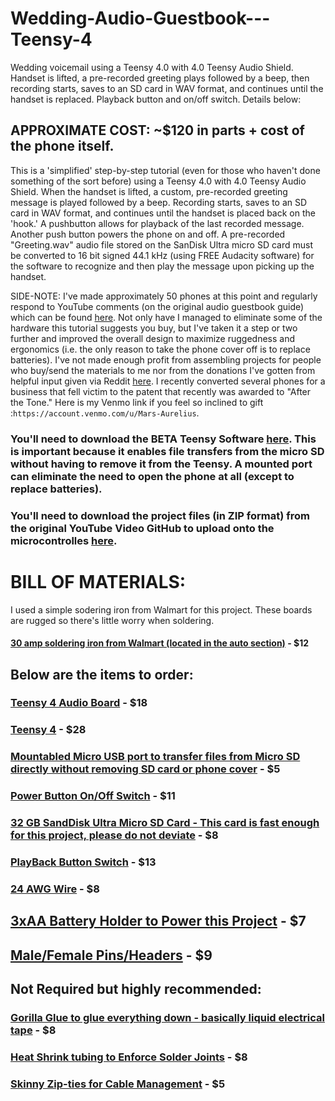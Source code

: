 # Wedding-Audio-Guestbook---Teensy-4
Wedding voicemail using a Teensy 4.0 with 4.0 Teensy Audio Shield. Handset is lifted, a pre-recorded greeting plays followed by a beep, then recording starts, saves to an SD card in WAV format, and continues until the handset is replaced. Playback button and on/off switch. Details below:

## APPROXIMATE COST: ~$120 in parts + cost of the phone itself.

This is a 'simplified' step-by-step tutorial (even for those who haven't done something of the sort before) using a Teensy 4.0 with 4.0 Teensy Audio Shield. When the handset is lifted, a custom, pre-recorded greeting message is played followed by a beep. Recording starts, saves to an SD card in WAV format, and continues until the handset is placed back on the 'hook.' A pushbutton allows for playback of the last recorded message. Another push button powers the phone on and off. A pre-recorded "Greeting.wav" audio file stored on the SanDisk Ultra micro SD card must be converted to 16 bit signed 44.1 kHz (using FREE Audacity software) for the software to recognize and then play the message upon picking up the handset.

SIDE-NOTE: I've made approximately 50 phones at this point and regularly respond to YouTube comments (on the original audio guestbook guide) which can be found [here](https://youtu.be/dI6ielrP1SE). Not only have I managed to eliminate some of the hardware this tutorial suggests you buy, but I've taken it a step or two further and improved the overall design to maximize ruggedness and ergonomics (i.e. the only reason to take the phone cover off is to replace batteries). I've not made enough profit from assembling projects for people who buy/send the materials to me nor from the donations I've gotten from helpful input given via Reddit [here](https://www.reddit.com/user/puissantvirtuoso/). I recently converted several phones for a business that fell victim to the patent that recently was awarded to "After the Tone." Here is my Venmo link if you feel so inclined to gift :`https://account.venmo.com/u/Mars-Aurelius`.

### You'll need to download the BETA Teensy Software [here](https://www.arduino.cc/en/software). This is important because it enables file transfers from the micro SD without having to remove it from the Teensy. A mounted port can eliminate the need to open the phone at all (except to replace batteries).
### You'll need to download the project files (in ZIP format) from the original YouTube Video GitHub to upload onto the microcontrolles [here](https://github.com/playfultechnology/audio-guestbook/tree/main).

# BILL OF MATERIALS:

I used a simple sodering iron from Walmart for this project. These boards are rugged so there's little worry when soldering. 
#### [30 amp soldering iron from Walmart (located in the auto section)](https://www.walmart.com/ip/Hyper-Tough-30-Watt-Soldering-Iron-with-Stand-and-Electrical-Solder/274899628?wmlspartner=wlpa&selectedSellerId=0&wl13=1895&adid=22222222277274899628_117755028669_12420145346&wmlspartner=wmtlabs&wl0=&wl1=g&wl2=c&wl3=501107745824&wl4=pla-294505072980&wl5=9015392&wl6=&wl7=&wl8=&wl9=pla&wl10=8175035&wl11=local&wl12=274899628&wl13=1895&veh=sem_LIA&gclid=Cj0KCQjwzdOlBhCNARIsAPMwjbykdQrN3S5puudsuJeSOVv7KG2DbdfFBIo_aHOcQ6fOC02kjI1ItnYaAvMiEALw_wcB&gclsrc=aw.ds) - $12

## Below are the items to order:

### [Teensy 4 Audio Board](https://www.amazon.com/gp/product/B07Z6NW913/ref=ox_sc_act_title_2?smid=A2GTSJRNFEVVSP&psc=1) - $18

### [Teensy 4](https://www.amazon.com/PJRC-Microcontroller-Development-Lockable-Version/dp/B09X27NXL5/ref=sr_1_1?crid=37XTZ59CGJ5KI&keywords=teensy+4&qid=1689640360&s=electronics&sprefix=tensy+4%2Celectronics%2C1703&sr=1-1) - $28

### [Mountabled Micro USB port to transfer files from Micro SD directly without removing SD card or phone cover](https://www.adafruit.com/product/4217?gclid=Cj0KCQjw7aqkBhDPARIsAKGa0oKDg6ZUNy0jwFyrbgXlQiEyEXlkNRDUzN44n1SIFiucr9ZN2WgOYWYaAl77EALw_wcB) - $5

### [Power Button On/Off Switch](https://www.amazon.com/dp/B0927153HN?ref_=cm_sw_r_apin_dp_SGKWW03W33SRRYP3TKR0) - $11

### [32 GB SandDisk Ultra Micro SD Card - This card is fast enough for this project, please do not deviate](https://www.amazon.com/SanDisk-Ultra-UHS-I-Memory-Adapter/dp/B00M55C0NS) - $8

### [PlayBack Button Switch](https://www.amazon.com/dp/B09BKXT1J1?ref_=cm_sw_r_apin_dp_HXBY2PMP0RN0EAWKBVA7) - $13

### [24 AWG Wire](https://a.co/d/054YrJi) - $8

## [3xAA Battery Holder to Power this Project](https://a.co/d/df2GFEO) - $7

## [Male/Female Pins/Headers](https://a.co/d/bD6Ysn1) - $9

## Not Required but highly recommended:

### [Gorilla Glue to glue everything down - basically liquid electrical tape](https://www.amazon.com/Gorilla-Construction-Adhesive-Strength-Ounce/dp/B0916KZ598/ref=sr_1_4?crid=35HBFEW48MZNX&keywords=gorilla+glue+clear&qid=1689642099&s=industrial&sprefix=gorilla+%2Cindustrial%2C249&sr=1-4) - $8

### [Heat Shrink tubing to Enforce Solder Joints](https://www.amazon.com/dp/B0BLK98LBM?ref_=cm_sw_r_apin_dp_M30W6KX3CNSPE8XHGHYZ) - $8

### [Skinny Zip-ties for Cable Management](https://www.amazon.com/Inch-120pcs-Nylon-Cable-Multi-colors/dp/B07K2CHPJJ/ref=sr_1_11?keywords=small+zip+ties&qid=1689642314&s=industrial&sr=1-11) - $5
